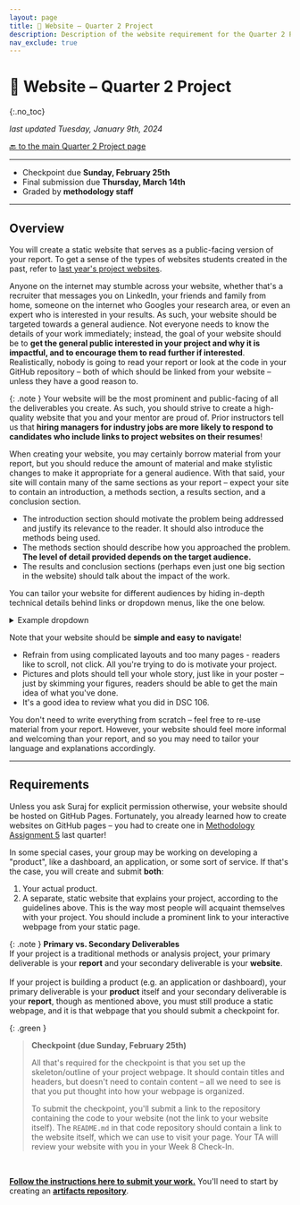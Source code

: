 ```yaml
---
layout: page
title: 🛜 Website – Quarter 2 Project
description: Description of the website requirement for the Quarter 2 Project.
nav_exclude: true
---
```


# 🛜 Website – Quarter 2 Project
{:.no_toc}

_last updated Tuesday, January 9th, 2024_

[🔙 to the main Quarter 2 Project page](../)

---
- Checkpoint due **Sunday, February 25th**
- Final submission due **Thursday, March 14th**
- Graded by **methodology staff**

---

## Overview

You will create a static website that serves as a public-facing version of your report. To get a sense of the types of websites students created in the past, refer to [last year's project websites](https://dsc-capstone.org/showcase-23).


Anyone on the internet may stumble across your website, whether that's a recruiter that messages you on LinkedIn, your friends and family from home, someone on the internet who Googles your research area, or even an expert who is interested in your results. As such, your website should be targeted towards a general audience. Not everyone needs to know the details of your work immediately; instead, the goal of your website should be to **get the general public interested in your project and why it is impactful, and to encourage them to read further if interested**. Realistically, nobody is going to read your report or look at the code in your GitHub repository – both of which should be linked from your website – unless they have a good reason to.

{: .note }
Your website will be the most prominent and public-facing of all the deliverables you create. As such, you should strive to create a high-quality website that you and your mentor are proud of. Prior instructors tell us that **hiring managers for industry jobs are more likely to respond to candidates who include links to project websites on their resumes**!


When creating your website, you may certainly borrow material from your report, but you should reduce the amount of material and make stylistic changes to make it appropriate for a general audience. With that said, your site will contain many of the same sections as your report – expect your site to contain an introduction, a methods section, a results section, and a conclusion section.

- The introduction section should motivate the problem being addressed and justify its relevance to the reader. It should also introduce the methods being used.
- The methods section should describe how you approached the problem. **The level of detail provided depends on the target audience.**
- The results and conclusion sections (perhaps even just one big section in the website) should talk about the impact of the work.

You can tailor your website for different audiences by hiding in-depth technical details behind links or dropdown menus, like the one below.

<details>
    <summary>Example dropdown</summary>
    <br>
    Here are some hairy, scary details.
</details>

Note that your website should be **simple and easy to navigate**! 
- Refrain from using complicated layouts and too many pages - readers like to scroll, not click. All you're trying to do is motivate your project.
- Pictures and plots should tell your whole story, just like in your poster – just by skimming your figures, readers should be able to get the main idea of what you've done.
- It's a good idea to review what you did in DSC 106.

You don't need to write everything from scratch – feel free to re-use material from your report. However, your website should feel more informal and welcoming than your report, and so you may need to tailor your language and explanations accordingly.

---

## Requirements

Unless you ask Suraj for explicit permission otherwise, your website should be hosted on GitHub Pages. Fortunately, you already learned how to create websites on GitHub pages – you had to create one in [Methodology Assignment 5](../../../../assignments/methodology/05) last quarter! 


In some special cases, your group may be working on developing a "product", like a dashboard, an application, or some sort of service. If that's the case, you will create and submit **both**:
1. Your actual product.
2. A separate, static website that explains your project, according to the guidelines above. This is the way most people will acquaint themselves with your project. You should include a prominent link to your interactive webpage from your static page.

{: .note }
**Primary vs. Secondary Deliverables**<br>
If your project is a traditional methods or analysis project, your primary deliverable is your **report** and your secondary deliverable is your **website**. <br><br> If your project is building a product (e.g. an application or dashboard), your primary deliverable is your **product** itself and your secondary deliverable is your **report**, though as mentioned above, you must still produce a static webpage, and it is that webpage that you should submit a checkpoint for.

{: .green }
> **Checkpoint (due Sunday, February 25th)**
> 
> All that's required for the checkpoint is that you set up the skeleton/outline of your project webpage. It should contain titles and headers, but doesn't need to contain content – all we need to see is that you put thought into how your webpage is organized.
> 
> To submit the checkpoint, you'll submit a link to the repository containing the code to your website (not the link to your website itself). The `README.md` in that code repository should contain a link to the website itself, which we can use to visit your page.
> Your TA will review your website with you in your Week 8 Check-In.

<br>

<b><a href="https://edstem.org/us/courses/48541/discussion/4550660">Follow the instructions here to submit your work.</a></b> You'll need to start by creating an <b><a href="https://github.com/DSC-Capstone/artifact-directory-template">artifacts repository</a></b>.